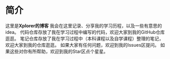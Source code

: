 # 简介
这里是**Xplorer的博客**
我会在这里记录、分享我的学习历程，以及一些有意思的idea。
代码仓库存放了我在学习过程中编写的代码，欢迎大家到我的GitHub仓库逛逛。
笔记仓库存放了我在学习过程中（本科课程以及自学课程）整理的笔记，欢迎大家到我的仓库逛逛。
如果大家有任何问题，欢迎到我的Issues区提问。
如果这些对你有所帮助，欢迎到我的Star区点个星星。